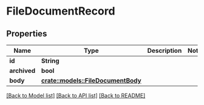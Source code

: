 # FileDocumentRecord

## Properties

Name | Type | Description | Notes
------------ | ------------- | ------------- | -------------
**id** | **String** |  | 
**archived** | **bool** |  | 
**body** | [**crate::models::FileDocumentBody**](FileDocumentBody.md) |  | 

[[Back to Model list]](../README.md#documentation-for-models) [[Back to API list]](../README.md#documentation-for-api-endpoints) [[Back to README]](../README.md)


